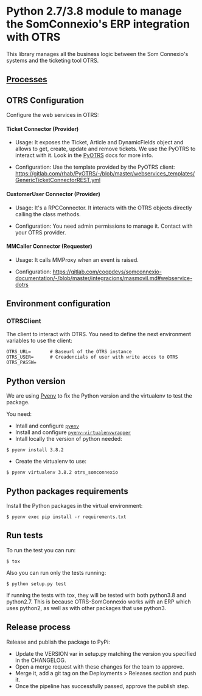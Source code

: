 # Python 2.7/3.8 module to manage the SomConnexio's ERP integration with OTRS

This library manages all the business logic between the Som Connexio's systems and the ticketing tool OTRS.

## [Processes](https://gitlab.com/coopdevs/otrs-somconnexio/-/wikis/processes/README)

## OTRS Configuration

Configure the web services in OTRS:

#### Ticket Connector (Provider)

* Usage:
It exposes the Ticket, Article and DynamicFields object and allows to get, create, update and remove tickets. We use the PyOTRS to interact with it. Look in the [PyOTRS](https://gitlab.com/rhab/PyOTRS/-/blob/master/README.rst) docs for more info.

* Configuration:
Use the template provided by the PyOTRS client: https://gitlab.com/rhab/PyOTRS/-/blob/master/webservices_templates/GenericTicketConnectorREST.yml

#### CustomerUser Connector (Provider)

* Usage:
It's a RPCConnector. It interacts with the OTRS objects directly calling the class methods.

* Configuration:
You need admin permissions to manage it.
Contact with your OTRS provider.

#### MMCaller Connector (Requester)

* Usage:
It calls MMProxy when an event is raised.

* Configuration:
https://gitlab.com/coopdevs/somconnexio-documentation/-/blob/master/integracions/masmovil.md#webservice-dotrs

## Environment configuration

### OTRSClient

The client to interact with OTRS. You need to define the next environment variables to use the client:

```
OTRS_URL=       # Baseurl of the OTRS instance
OTRS_USER=      # Creadencials of user with write acces to OTRS
OTRS_PASSW=
```

## Python version

We are using [Pyenv](https://github.com/pyenv/pyenv) to fix the Python version and the virtualenv to test the package.

You need:

* Intall and configure [`pyenv`](https://github.com/pyenv/pyenv)
* Install and configure [`pyenv-virtualenvwrapper`](https://github.com/pyenv/pyenv-virtualenvwrapper)
* Intall locally the version of python needed:

```
$ pyenv install 3.8.2
```

* Create the virtualenv to use:

```
$ pyenv virtualenv 3.8.2 otrs_somconnexio
```


## Python packages requirements

Install the Python packages in the virtual environment:

```
$ pyenv exec pip install -r requirements.txt
```

## Run tests

To run the test you can run:

```
$ tox
```

Also you can run only the tests running:

```
$ python setup.py test
```

If running the tests with tox, they will be tested with both python3.8 and python2.7. This is because OTRS-SomConnexio works with an ERP which uses python2, as well as with other packages that use python3.

## Release process

Release and publish the package to PyPi:

- Update the VERSION var in setup.py matching the version you specified in the CHANGELOG.
- Open a merge request with these changes for the team to approve.
- Merge it, add a git tag on the Deployments > Releases section and push it.
- Once the pipeline has successfully passed, approve the publish step.
